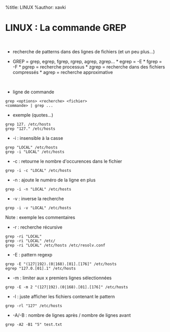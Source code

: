 %title: LINUX
%author: xavki


# LINUX : La commande GREP


<br>

* recherche de patterns dans des lignes de fichiers (et un peu plus...)

* GREP = grep, egrep, fgrep, rgrep, agrep, zgrep...
		* egrep = -E
		* fgrep = -F
		* pgrep = recherche processus
		* zgrep = recherche dans des fichiers compressés
		* agrep = recherche approximative

<br>


* ligne de commande

```
grep <options> <recherche> <fichier>
<commande> | grep ...
```

* exemple (quotes...)

```
grep 127. /etc/hosts
grep "127." /etc/hosts
```

* -i : insensible à la casse

```
grep "LOCAL" /etc/hosts
grep -i "LOCAL" /etc/hosts
```

* -c : retourne le nombre d'occurences dans le fichier

```
grep -i -c "LOCAL" /etc/hosts
```

* -n : ajoute le numéro de la ligne en plus

```
grep -i -n "LOCAL" /etc/hosts
```

* -v : inverse la recherche

```
grep -i -v "LOCAL" /etc/hosts
```

Note : exemple les commentaires

* -r : recherche récursive

```
grep -ri "LOCAL" 
grep -ri "LOCAL" /etc/
grep -ri "LOCAL" /etc/hosts /etc/resolv.conf
```

* -E : pattern regexp

```
grep -E "(127|192).(0|168).[01].[176]" /etc/hosts
egrep "127.0.[01].1" /etc/hosts
```

* -m : limiter aux x premiers lignes sélectionnées

```
grep -E -m 2 "(127|192).(0|168).[01].[176]" /etc/hosts
```

* -l : juste afficher les fichiers contenant le pattern

```
grep -rl "127" /etc/hosts
```

* -A/-B : nombre de lignes après / nombre de lignes avant

```
grep -A2 -B1 "5" test.txt
```
